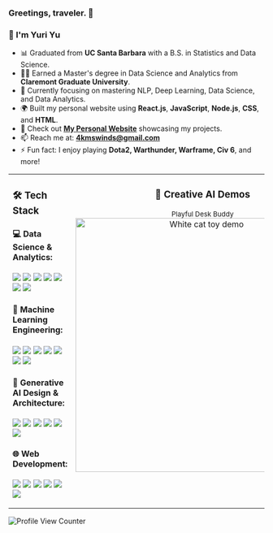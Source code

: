 ### Greetings, traveler. 👋

### 🧑 I'm Yuri Yu

- 📊 Graduated from **UC Santa Barbara** with a B.S. in Statistics and Data Science.  
- 👨‍🎓 Earned a Master's degree in Data Science and Analytics from **Claremont Graduate University**.  
- 🌱 Currently focusing on mastering NLP, Deep Learning, Data Science, and Data Analytics.  
- 🌍 Built my personal website using **React.js**, **JavaScript**, **Node.js**, **CSS**, and **HTML**.  
- 🚀 Check out **[My Personal Website](https://mswinds.github.io/home)** showcasing my projects.  
- 📫 Reach me at: **4kmswinds@gmail.com**  
- ⚡ Fun fact: I enjoy playing **Dota2, Warthunder, Warframe, Civ 6**, and more!  

<table>
<tr>
<td valign="top">

<h3>🛠 Tech Stack</h3>

<h4>💻 Data Science &amp; Analytics:</h4>
<p>
<img src="https://img.shields.io/badge/Python-333333?style=flat&logo=python&logoColor=3776AB"/>
<img src="https://img.shields.io/badge/SQL-333333?style=flat&logo=sql&logoColor=yellow"/>
<img src="https://img.shields.io/badge/R-333333?style=flat&logo=r&logoColor=blue"/>
<img src="https://img.shields.io/badge/Pandas-333333?style=flat&logo=pandas&logoColor=150458"/>
<img src="https://img.shields.io/badge/NumPy-333333?style=flat&logo=numpy&logoColor=3776AB"/>
<img src="https://img.shields.io/badge/Matplotlib-333333?style=flat"/>
<img src="https://img.shields.io/badge/Seaborn-333333?style=flat"/>
</p>

<h4>🤖 Machine Learning Engineering:</h4>
<p>
<img src="https://img.shields.io/badge/Apache%20Spark-333333?style=flat&logo=apachespark&logoColor=E25A1C"/>
<img src="https://img.shields.io/badge/Databricks-333333?style=flat&logo=databricks&logoColor=FF3621"/>
<img src="https://img.shields.io/badge/-AmazonAWS-333333?style=flat&logo=awsorganizations&logoColor=FF6F00"/>
<img src="https://img.shields.io/badge/-MicrosoftAzure-333333?style=flat&logo=azuredevops&logoColor=0078D4"/>
<img src="https://img.shields.io/badge/GCP-333333?style=flat&logo=google-cloud&logoColor=white"/>
<img src="https://img.shields.io/badge/Docker-333333?style=flat&logo=docker&logoColor=2496ED"/>
<img src="https://img.shields.io/badge/Kubernetes-333333?style=flat&logo=kubernetes&logoColor=326CE5"/>
</p>

<h4>🧠 Generative AI Design &amp; Architecture:</h4>
<p>
<img src="https://img.shields.io/badge/-OpenAI-333333?style=flat&logo=openai&logoColor=black"/>
<img src="https://img.shields.io/badge/🤗-Hugging%20Face-333333?style=flat&logoColor=yellow"/>
<img src="https://img.shields.io/badge/🐦-LangChain-333333?style=flat"/>
<img src="https://img.shields.io/badge/🦙-LlamaIndex-333333?style=flat"/>
<img src="https://img.shields.io/badge/PyTorch-333333?style=flat&logo=pytorch&logoColor=EE4C2C"/>
<img src="https://img.shields.io/badge/TensorFlow-333333?style=flat&logo=tensorflow&logoColor=FF6F00"/>
</p>

<h4>🌐 Web Development:</h4>
<p>
<img src="https://img.shields.io/badge/React-333333?style=flat&logo=react&logoColor=61DAFB"/>
<img src="https://img.shields.io/badge/JavaScript-333333?style=flat&logo=javascript&logoColor=yellow"/>
<img src="https://img.shields.io/badge/CSS3-333333?style=flat&logo=css3&logoColor=1572B6"/>
<img src="https://img.shields.io/badge/HTML5-333333?style=flat&logo=html5&logoColor=E34F26"/>
<img src="https://img.shields.io/badge/Node.js-333333?style=flat&logo=node.js&logoColor=green"/>
<img src="https://img.shields.io/badge/NPM-333333?style=flat&logo=npm&logoColor=CB3837"/>
</p>

</td><td valign="top" align="center" width="500" style="width:500px">
<h3>🎨 Creative AI Demos</h3>
<sub>Playful Desk Buddy</sub><br/>
<img src="assets/whitecat-toy.gif" alt="White cat toy demo" width="500"/>
</td>
</tr>
</table>

<img src="https://komarev.com/ghpvc/?username=MSWinds" alt="Profile View Counter"/>



